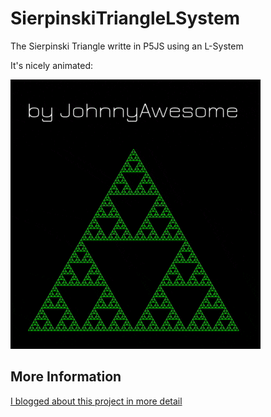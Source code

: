# SierpinskiTriangleLSystem
The Sierpinski Triangle writte in P5JS using an L-System

It's nicely animated:

![SierpinskiTriangle](https://github.com/johnnyawesome/SierpinskiTriangleLSystem/blob/master/SierpinskiTriangleLSystem/DemoImages/SierpinskiTriangleLSystem.gif)

## More Information

[I blogged about this project in more detail](https://breaksome.tech/coding-a-sierpinski-triangle-in-p5js-using-l-systems/)
